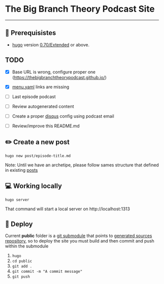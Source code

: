 # The Big Branch Theory Podcast Site
---

## :hammer: Prerequisistes

- [hugo](gohugo.io) version [0.70/Extended](https://github.com/gohugoio/hugo/releases) or above.

## TODO

- [x] Base URL is wrong, configure proper one (https://thebigbranchtheorypodcast.github.io/)
- [x] [menu.yaml](data/menu.yaml) links are missing
- [ ] Last episode podcast
- [ ] Review autogenerated content
- [ ] Create a proper [disqus](https://disqus.com/) config using podcast email
- [ ] Review/improve this README.md



## :pencil2: Create a new post

`hugo new post/episode-title.md`

Note: Until we have an archetipe, please follow sames structure that defined in existing [posts](content/post)

## :computer: Working locally

`hugo server`

That command will start a local server on http://localhost:1313

## :rocket: Deploy

Current **public** folder is a [git submodule](https://git-scm.com/book/en/v2/Git-Tools-Submodules) that points to [generated sources repository](https://github.com/thebigbranchtheorypodcast/thebigbranchtheorypodcast.github.io), so to deploy the site you must build and then commit and push within the submodule

1. `hugo`
2. `cd public`
3. `git add .`
4. `git commit -m "A commit message"`
5. `git push`

